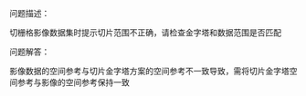 问题描述：

切栅格影像数据集时提示切片范围不正确，请检查金字塔和数据范围是否匹配




问题解答：

影像数据的空间参考与切片金字塔方案的空间参考不一致导致，需将切片金字塔空间参考与影像的空间参考保持一致
